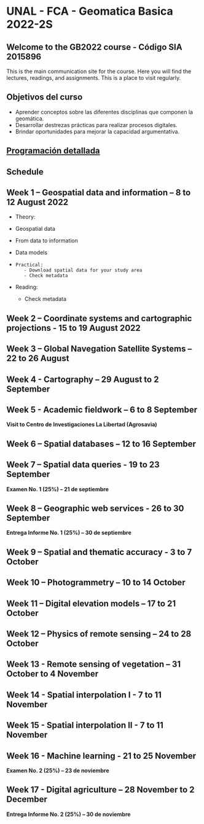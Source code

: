 # UNAL - FCA - Geomatica Basica 2022-2S
## Welcome to the GB2022 course - Código SIA 2015896 

This is the main communication site for the course. Here you will find the lectures, readings, and assignments. This is a place to visit regularly. 

## Objetivos del curso

- Aprender conceptos sobre las diferentes disciplinas que componen la geomática.
- Desarrollar destrezas prácticas para realizar procesos digitales.
- Brindar oportunidades para mejorar la capacidad argumentativa.

## [Programación detallada]()

## Schedule
## Week 1 – Geospatial data and information – 8 to 12 August 2022

-	Theory:
-  Geospatial data
-  From data to information
-  Data models

-     Practical:
         - Download spatial data for your study area
         - Check metadata

-	Reading:
       - Check metadata

## Week 2 – Coordinate systems and cartographic projections -  15 to 19 August 2022
 

## Week 3 – Global Navegation Satellite Systems – 22 to 26 August
 
  
## Week 4 -  Cartography – 29 August to 2 September


## Week 5 -  Academic fieldwork – 6 to 8 September

**Visit to Centro de Investigaciones La Libertad (Agrosavia)**
   
## Week 6 – Spatial databases – 12 to 16 September

## Week 7 – Spatial data queries  - 19 to 23 September
**Examen No. 1  (25%) – 21 de septiembre**

## Week 8 – Geographic web services -  26 to 30 September
**Entrega Informe No. 1  (25%) – 30 de septiembre**

## Week 9 – Spatial and thematic accuracy -  3 to 7  October

## Week 10 – Photogrammetry – 10 to 14 October
  
## Week 11 – Digital elevation models – 17 to 21 October

## Week 12 – Physics of remote sensing – 24 to 28 October

## Week 13  - Remote sensing of vegetation – 31 October to 4 November

## Week 14  - Spatial interpolation I -   7 to 11 November

## Week 15 - Spatial interpolation II -   7 to 11 November

## Week 16  - Machine learning -  21 to 25 November
**Examen No. 2  (25%) – 23 de noviembre**

## Week 17  - Digital agriculture – 28  November to 2 December
**Entrega Informe No. 2  (25%) – 30 de noviembre**


